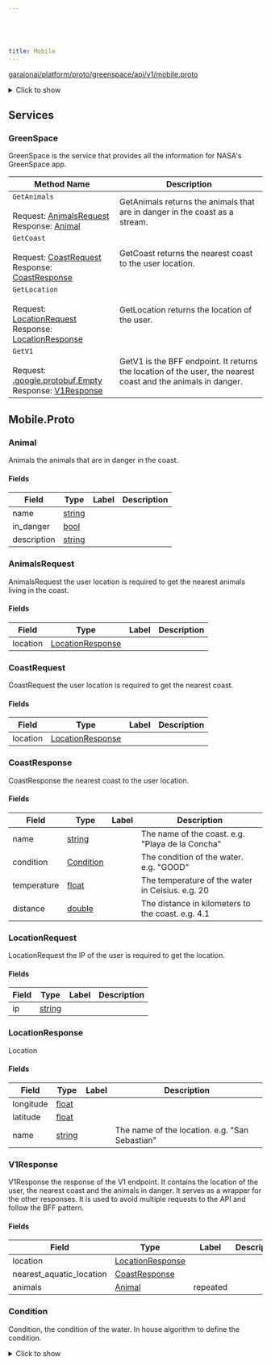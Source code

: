 ```yaml
---





title: Mobile
---
```

<!-- ------  Overall Reference ------ -->

[garajonai/platform/proto/greenspace/api/v1/mobile.proto](#garajonai/platform/proto/greenspace/api/v1/mobile.proto)
<details>
<summary>Click to show</summary>

### Messages
  - [Animal](#garajonai.platform.greenspace.api.v1.Animal)
  - [AnimalsRequest](#garajonai.platform.greenspace.api.v1.AnimalsRequest)
  - [CoastRequest](#garajonai.platform.greenspace.api.v1.CoastRequest)
  - [CoastResponse](#garajonai.platform.greenspace.api.v1.CoastResponse)
  - [LocationRequest](#garajonai.platform.greenspace.api.v1.LocationRequest)
  - [LocationResponse](#garajonai.platform.greenspace.api.v1.LocationResponse)
  - [V1Response](#garajonai.platform.greenspace.api.v1.V1Response)

### Enums
  - [Condition](#garajonai.platform.greenspace.api.v1.Condition)


</details>


<!-- ------  Service and Methods ------ -->
## Services


### GreenSpace
GreenSpace is the service that provides all the information for NASA's GreenSpace app.

| Method Name | Description |
| ----------- | ------------|
| `GetAnimals` <br /><br /> Request: [AnimalsRequest](#garajonai.platform.greenspace.api.v1.AnimalsRequest) <br /> Response: [Animal](#garajonai.platform.greenspace.api.v1.AnimalsRequest) | <para>GetAnimals returns the animals that are in danger in the coast as a stream.</para> |
| `GetCoast` <br /><br /> Request: [CoastRequest](#garajonai.platform.greenspace.api.v1.CoastRequest) <br /> Response: [CoastResponse](#garajonai.platform.greenspace.api.v1.CoastRequest) | <para>GetCoast returns the nearest coast to the user location.</para> |
| `GetLocation` <br /><br /> Request: [LocationRequest](#garajonai.platform.greenspace.api.v1.LocationRequest) <br /> Response: [LocationResponse](#garajonai.platform.greenspace.api.v1.LocationRequest) | <para>GetLocation returns the location of the user.</para> |
| `GetV1` <br /><br /> Request: [.google.protobuf.Empty](#google.protobuf.Empty) <br /> Response: [V1Response](#google.protobuf.Empty) | <para>GetV1 is the BFF endpoint. It returns the location of the user, the nearest coast and the animals in danger.</para> |






<a name="garajonai/platform/proto/greenspace/api/v1/mobile.proto"></a>

<!-- ------  Filename ------ -->
## Mobile.Proto


<!-- ------  Messages ------ -->
<a name="garajonai.platform.greenspace.api.v1.Animal"></a>
### Animal
Animals the animals that are in danger in the coast.


#### Fields

| Field | Type | Label | Description |
| ----- | ---- | ----- | ----------- |
| name | [string](#string) |  | <para></para> |
| in_danger | [bool](#bool) |  | <para></para> |
| description | [string](#string) |  | <para></para> |




<a name="garajonai.platform.greenspace.api.v1.AnimalsRequest"></a>
### AnimalsRequest
AnimalsRequest the user location is required to get the nearest animals living in the coast.


#### Fields

| Field | Type | Label | Description |
| ----- | ---- | ----- | ----------- |
| location | [LocationResponse](#garajonai.platform.greenspace.api.v1.LocationResponse) |  | <para></para> |




<a name="garajonai.platform.greenspace.api.v1.CoastRequest"></a>
### CoastRequest
CoastRequest the user location is required to get the nearest coast.


#### Fields

| Field | Type | Label | Description |
| ----- | ---- | ----- | ----------- |
| location | [LocationResponse](#garajonai.platform.greenspace.api.v1.LocationResponse) |  | <para></para> |




<a name="garajonai.platform.greenspace.api.v1.CoastResponse"></a>
### CoastResponse
CoastResponse the nearest coast to the user location.


#### Fields

| Field | Type | Label | Description |
| ----- | ---- | ----- | ----------- |
| name | [string](#string) |  | <para>The name of the coast. e.g. "Playa de la Concha"</para> |
| condition | [Condition](#garajonai.platform.greenspace.api.v1.Condition) |  | <para>The condition of the water. e.g. "GOOD"</para> |
| temperature | [float](#float) |  | <para>The temperature of the water in Celsius. e.g. 20</para> |
| distance | [double](#double) |  | <para>The distance in kilometers to the coast. e.g. 4.1</para> |




<a name="garajonai.platform.greenspace.api.v1.LocationRequest"></a>
### LocationRequest
LocationRequest the IP of the user is required to get the location.


#### Fields

| Field | Type | Label | Description |
| ----- | ---- | ----- | ----------- |
| ip | [string](#string) |  | <para></para> |




<a name="garajonai.platform.greenspace.api.v1.LocationResponse"></a>
### LocationResponse
Location


#### Fields

| Field | Type | Label | Description |
| ----- | ---- | ----- | ----------- |
| longitude | [float](#float) |  | <para></para> |
| latitude | [float](#float) |  | <para></para> |
| name | [string](#string) |  | <para>The name of the location. e.g. "San Sebastian"</para> |




<a name="garajonai.platform.greenspace.api.v1.V1Response"></a>
### V1Response
V1Response the response of the V1 endpoint. It contains the location of the user, the nearest coast and the animals
in danger. It serves as a wrapper for the other responses. It is used to avoid multiple requests to the API and
follow the BFF pattern.


#### Fields

| Field | Type | Label | Description |
| ----- | ---- | ----- | ----------- |
| location | [LocationResponse](#garajonai.platform.greenspace.api.v1.LocationResponse) |  | <para></para> |
| nearest_aquatic_location | [CoastResponse](#garajonai.platform.greenspace.api.v1.CoastResponse) |  | <para></para> |
| animals | [Animal](#garajonai.platform.greenspace.api.v1.Animal) | repeated | <para></para> |





<!-- ------  Enums ------ -->

<a name="garajonai.platform.greenspace.api.v1.Condition"></a>

### Condition
Condition, the condition of the water. In house algorithm to define the condition.


<details>
<summary>Click to show</summary>

| Name | Number | Description |
| ---- | ------ | ----------- |
| GOOD | 0 | <para>The water is good.</para> |
| MODERATE | 1 | <para>The water is moderate.</para> |
| CONTAMINATED | 2 | <para>The water is contaminated.</para> |
| UNKNOWN | 3 | <para>The condition of the water is unknown.</para> |
| RADIATION | 4 | <para>The water has radiation.</para> |
| DANGER | 5 | <para>The water is in danger due to a natural disaster, human activity or danger animal lives there.</para> |
| PROTECTED | 6 | <para>The water is protected due to its natural beauty, flora, fauna or geological formations.</para> |

</details>




